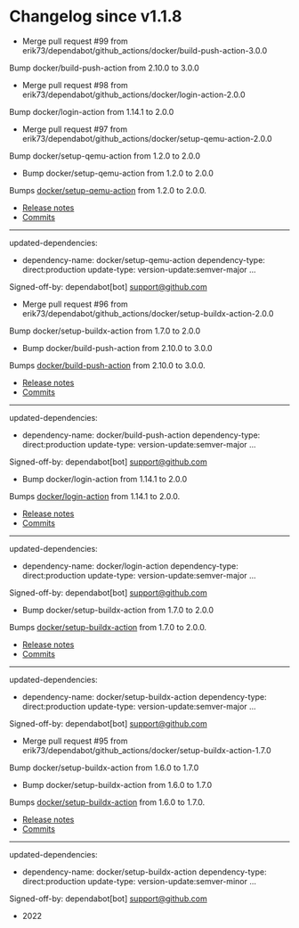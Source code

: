# Changelog since v1.1.8
- Merge pull request #99 from erik73/dependabot/github_actions/docker/build-push-action-3.0.0

Bump docker/build-push-action from 2.10.0 to 3.0.0 
- Merge pull request #98 from erik73/dependabot/github_actions/docker/login-action-2.0.0

Bump docker/login-action from 1.14.1 to 2.0.0 
- Merge pull request #97 from erik73/dependabot/github_actions/docker/setup-qemu-action-2.0.0

Bump docker/setup-qemu-action from 1.2.0 to 2.0.0 
- Bump docker/setup-qemu-action from 1.2.0 to 2.0.0

Bumps [docker/setup-qemu-action](https://github.com/docker/setup-qemu-action) from 1.2.0 to 2.0.0.
- [Release notes](https://github.com/docker/setup-qemu-action/releases)
- [Commits](https://github.com/docker/setup-qemu-action/compare/v1.2.0...v2.0.0)

---
updated-dependencies:
- dependency-name: docker/setup-qemu-action
  dependency-type: direct:production
  update-type: version-update:semver-major
...

Signed-off-by: dependabot[bot] <support@github.com> 
- Merge pull request #96 from erik73/dependabot/github_actions/docker/setup-buildx-action-2.0.0

Bump docker/setup-buildx-action from 1.7.0 to 2.0.0 
- Bump docker/build-push-action from 2.10.0 to 3.0.0

Bumps [docker/build-push-action](https://github.com/docker/build-push-action) from 2.10.0 to 3.0.0.
- [Release notes](https://github.com/docker/build-push-action/releases)
- [Commits](https://github.com/docker/build-push-action/compare/v2.10.0...v3.0.0)

---
updated-dependencies:
- dependency-name: docker/build-push-action
  dependency-type: direct:production
  update-type: version-update:semver-major
...

Signed-off-by: dependabot[bot] <support@github.com> 
- Bump docker/login-action from 1.14.1 to 2.0.0

Bumps [docker/login-action](https://github.com/docker/login-action) from 1.14.1 to 2.0.0.
- [Release notes](https://github.com/docker/login-action/releases)
- [Commits](https://github.com/docker/login-action/compare/v1.14.1...v2.0.0)

---
updated-dependencies:
- dependency-name: docker/login-action
  dependency-type: direct:production
  update-type: version-update:semver-major
...

Signed-off-by: dependabot[bot] <support@github.com> 
- Bump docker/setup-buildx-action from 1.7.0 to 2.0.0

Bumps [docker/setup-buildx-action](https://github.com/docker/setup-buildx-action) from 1.7.0 to 2.0.0.
- [Release notes](https://github.com/docker/setup-buildx-action/releases)
- [Commits](https://github.com/docker/setup-buildx-action/compare/v1.7.0...v2.0.0)

---
updated-dependencies:
- dependency-name: docker/setup-buildx-action
  dependency-type: direct:production
  update-type: version-update:semver-major
...

Signed-off-by: dependabot[bot] <support@github.com> 
- Merge pull request #95 from erik73/dependabot/github_actions/docker/setup-buildx-action-1.7.0

Bump docker/setup-buildx-action from 1.6.0 to 1.7.0 
- Bump docker/setup-buildx-action from 1.6.0 to 1.7.0

Bumps [docker/setup-buildx-action](https://github.com/docker/setup-buildx-action) from 1.6.0 to 1.7.0.
- [Release notes](https://github.com/docker/setup-buildx-action/releases)
- [Commits](https://github.com/docker/setup-buildx-action/compare/v1.6.0...v1.7.0)

---
updated-dependencies:
- dependency-name: docker/setup-buildx-action
  dependency-type: direct:production
  update-type: version-update:semver-minor
...

Signed-off-by: dependabot[bot] <support@github.com> 
- 2022 
